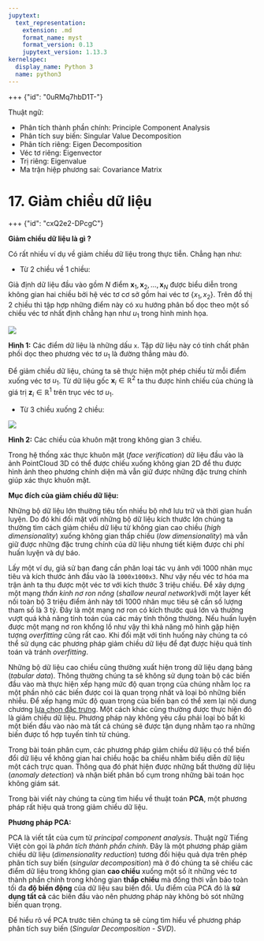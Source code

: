 ```yaml
---
jupytext:
  text_representation:
    extension: .md
    format_name: myst
    format_version: 0.13
    jupytext_version: 1.13.3
kernelspec:
  display_name: Python 3
  name: python3
---
```


+++ {"id": "0uRMq7hbD1T-"}

Thuật ngữ:

* Phân tích thành phần chính: Principle Component Analysis
* Phân tích suy biến: Singular Value Decomposition
* Phân tích riêng: Eigen Decomposition
* Véc tơ riêng: Eigenvector
* Trị riêng: Eigenvalue
* Ma trận hiệp phương sai: Covariance Matrix

# 17. Giảm chiều dữ liệu

+++ {"id": "cxQ2e2-DPcgC"}

**Giảm chiều dữ liệu là gì ?**

Có rất nhiều ví dụ về giảm chiều dữ liệu trong thực tiễn. Chẳng hạn như:

- Từ 2 chiều về 1 chiều:

Giả định dữ liệu đầu vào gồm $N$ điểm $\mathbf{x}_1, \mathbf{x}_2, \dots, \mathbf{x}_N$ được biểu diễn trong không gian hai chiều bởi hệ véc tơ cơ sở gồm hai véc tơ $\{x_1, x_2\}$. Trên đồ thị 2 chiều thì tập hợp những điểm này có xu hướng phân bố dọc theo một số chiều véc tơ nhất định chẳng hạn như $u_1$ trong hình minh họa.

![](https://imgur.com/9hUsWcu.jpg
)

**Hình 1:** Các điểm dữ liệu là những dấu `x`. Tập dữ liệu này có tính chất phân phối dọc theo phương véc tơ $u_1$ là đường thẳng màu đỏ.

Để giảm chiều dữ liệu, chúng ta sẽ thực hiện một phép chiếu từ mỗi điểm xuống véc tơ $u_1$. Từ dữ liệu gốc $\mathbf{x}_{i} \in \mathbb{R}^2$ ta thu được hình chiếu của chúng là giá trị $\mathbf{z}_i \in \mathbb{R}^1$ trên trục véc tơ $u_1$.

- Từ 3 chiều xuống 2 chiều:

![](https://www.researchgate.net/profile/Ken-Yano/publication/4371879/figure/fig1/AS:279414773436417@1443629081297/2D-mapping-3D-generic-face-model-M-is-mapped-to-a-planner-mesh-D-using-a-piecewise.png)

**Hình 2:** Các chiều của khuôn mặt trong không gian 3 chiều.

Trong hệ thống xác thực khuôn mặt (_face verification_) dữ liệu đầu vào là ảnh PointCloud 3D có thể được chiếu xuống không gian 2D để thu được hình ảnh theo phương chính diện mà vẫn giữ được những đặc trưng chính giúp xác thực khuôn mặt.

**Mục đích của giảm chiều dữ liệu:**

Những bộ dữ liệu lớn thường tiêu tốn nhiều bộ nhớ lưu trữ và thời gian huấn luyện. Do đó khi đối mặt với những bộ dữ liệu kích thước lớn chúng ta thường tìm cách giảm chiều dữ liệu từ không gian cao chiều (_high dimensionality_) xuống không gian thấp chiều (_low dimensionality_) mà vẫn giữ được những đặc trưng chính của dữ liệu nhưng tiết kiệm được chi phí huấn luyện và dự báo.

Lấy một ví dụ, giả sử bạn đang cần phân loại tác vụ ảnh với 1000 nhãn mục tiêu và kích thước ảnh đầu vào là `1000x1000x3`. Như vậy nếu véc tơ hóa ma trận ảnh ta thu được một véc tơ với kích thước 3 triệu chiều. Để xây dựng một mạng _thần kinh nơ ron nông_  (_shallow neural network_)với một layer kết nối toàn bộ 3 triệu điểm ảnh này tới 1000 nhãn mục tiêu sẽ cần số lượng tham số là 3 tỷ. Đây là một mạng nơ ron có kích thước quá lớn và thường vượt quá khả năng tính toán của các máy tính thông thường. Nếu huấn luyện được một mạng nơ ron khổng lồ như vậy thì khả năng mô hình gặp hiện tượng _overfitting_ cũng rất cao. Khi đối mặt với tình huống này chúng ta có thể sử dụng các phương pháp giảm chiều dữ liệu để đạt được hiệu quả tính toán và tránh _overfitting_.

Những bộ dữ liệu cao chiều cũng thường xuất hiện trong dữ liệu dạng bảng (_tabular data_).  Thông thường chúng ta sẽ không sử dụng toàn bộ các biến đầu vào mà thực hiện xếp hạng mức độ quan trọng của chúng nhằm lọc ra một phần nhỏ các biến được coi là quan trọng nhất và loại bỏ những biến nhiễu. Để xếp hạng mức độ quan trọng của biến bạn có thể xem lại nội dung chương [lựa chọn đặc trưng](https://phamdinhkhanh.github.io/deepai-book/ch_ml/FeatureEngineering.html#id3). Một cách khác cũng thường được thực hiện đó là giảm chiều dữ liệu. Phương pháp này không yêu cầu phải loại bỏ bất kì một biến đầu vào nào mà tất cả chúng sẽ được tận dụng nhằm tạo ra những biến được tổ hợp tuyến tính từ chúng. 

Trong bài toán phân cụm, các phương pháp giảm chiều dữ liệu có thể biến đổi dữ liệu về không gian hai chiều hoặc ba chiều nhằm biểu diễn dữ liệu một cách trực quan. Thông qua đó phát hiện được những bất thường dữ liệu (_anomaly detection_) và nhận biết phân bố cụm trong những bài toán học không giám sát.

Trong bài viết này chúng ta cùng tìm hiểu về thuật toán **PCA**, một phương pháp rất hiệu quả trong giảm chiều dữ liệu.

**Phương pháp PCA:**

PCA là viết tắt của cụm từ _principal component analysis_. Thuật ngữ Tiếng Việt còn gọi là _phân tích thành phần chính_. Đây là một phương pháp giảm chiều dữ liệu (_dimensionality reduction_) tương đối hiệu quả dựa trên phép phân tích suy biến (_singular decomposition_) mà ở đó chúng ta sẽ chiếu các điểm dữ liệu trong không gian **cao chiều** xuống một số ít những véc tơ thành phần chính trong không gian **thấp chiều** mà đồng thời vẫn bảo toàn tối đa **độ biến động** của dữ liệu sau biến đổi. Ưu điểm của PCA đó là **sử dụng tất cả** các biến đầu vào nên phương pháp này không bỏ sót những biến quan trọng.

Để hiểu rõ về PCA trước tiên chúng ta sẽ cùng tìm hiểu về phương pháp phân tích suy biến (_Singular Decomposition - SVD_).

